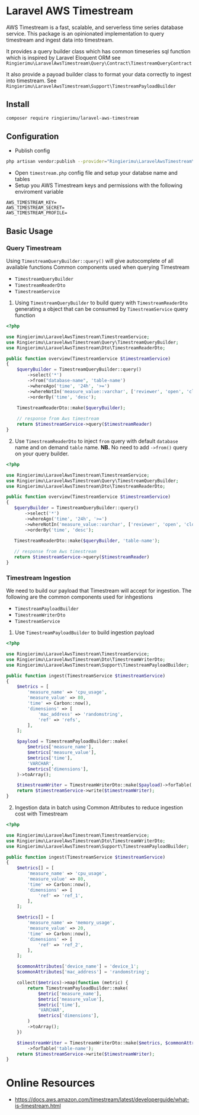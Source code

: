 # Laravel AWS Timestream

AWS Timestream is a fast, scalable, and serverless time series database service.
This package is an opinionated implementation to query timestream and ingest data into timestream.

It provides a query builder class which has common timeseries sql function which is inspired by Laravel Eloquent ORM see ` Ringierimu\LaravelAwsTimestream\Query\Contract\TimestreamQueryContract`

It also provide a payoad builder class to format your data correctly to ingest into timestream. See `Ringierimu\LaravelAwsTimestream\Support\TimestreamPayloadBuilder`

## Install
```bash
composer require ringierimu/laravel-aws-timestream
```

## Configuration
- Publish config
```bash
php artisan vendor:publish --provider="Ringierimu\LaravelAwsTimestream\TimestreamServiceProvider" --tag="timestream-config"
```
- Open `timestream.php` config file and setup your databse name and tables
- Setup you AWS Timestream keys and permissions with the following enviroment variable
```
AWS_TIMESTREAM_KEY=
AWS_TIMESTREAM_SECRET=
AWS_TIMESTREAM_PROFILE=
```

## Basic Usage
### Query Timestream
Using `TimestreamQueryBuilder::query()` will give autocomplete of all available functions
Common components used when querying Timestream 
- `TimestreamQueryBuilder` 
- `TimestreamReaderDto`
- `TimestreamService`

1. Using `TimestreamQueryBuilder` to build query with `TimestreamReaderDto` generating a object that can be consumed by `TimestreamService` query function

```php
<?php

use Ringierimu\LaravelAwsTimestream\TimestreamService;
use Ringierimu\LaravelAwsTimestream\Query\TimestreamQueryBuilder;
use Ringierimu\LaravelAwsTimestream\Dto\TimestreamReaderDto;

public function overview(TimestreamService $timestreamService)
{
    $queryBuilder = TimestreamQueryBuilder::query()
        ->select('*')
        ->from("database-name", 'table-name')
        ->whereAgo('time', '24h', '>=')
        ->whereNotIn('measure_value::varchar', ['reviewer', 'open', 'closed'])
        ->orderBy('time', 'desc');
    
    TimestreamReaderDto::make($queryBuilder);

    // response from Aws timestream
    return $timestreamService->query($timestreamReader)
}
```

2. Use `TimestreamReaderDto` to inject `from` query with default `database` name and on demand `table` name. **NB.** No need to add `->from()` query on your query builder.
 ```php
<?php

use Ringierimu\LaravelAwsTimestream\TimestreamService;
use Ringierimu\LaravelAwsTimestream\Query\TimestreamQueryBuilder;
use Ringierimu\LaravelAwsTimestream\Dto\TimestreamReaderDto;

public function overview(TimestreamService $timestreamService)
{
    $queryBuilder = TimestreamQueryBuilder::query()
        ->select('*')
        ->whereAgo('time', '24h', '>=')
        ->whereNotIn('measure_value::varchar', ['reviewer', 'open', 'closed'])
        ->orderBy('time', 'desc');
    
    TimestreamReaderDto::make($queryBuilder, 'table-name');

    // response from Aws timestream
    return $timestreamService->query($timestreamReader)
}
```
### Timestream Ingestion
We need to build our payload that Timestream will accept for ingestion. The following are the common components used for inhgestions
- `TimestreamPayloadBuilder`
- `TimestreamWriterDto`
- `TimestreamService`

1. Use `TimestreamPayloadBuilder` to build ingestion payload
```php
<?php

use Ringierimu\LaravelAwsTimestream\TimestreamService;
use Ringierimu\LaravelAwsTimestream\Dto\TimestreamWriterDto;
use Ringierimu\LaravelAwsTimestream\Support\TimestreamPayloadBuilder;

public function ingest(TimestreamService $timestreamService)
{
    $metrics = [
        'measure_name' => 'cpu_usage',
        'measure_value' => 80,
        'time' => Carbon::now(),
        'dimensions' => [
            'mac_address' => 'randomstring',
            'ref' => 'refs',
        ],
    ];

    $payload = TimestreamPayloadBuilder::make(
        $metrics['measure_name'],
        $metrics['measure_value'],
        $metrics['time'],
        'VARCHAR',
        $metrics['dimensions'],
    )->toArray();

    $timestreamWriter = TimestreamWriterDto::make($payload)->forTable('table-name');
    return $timestreamService->write($timestreamWriter);
}
```

2. Ingestion data in batch using Common Attributes to reduce ingestion cost with Timestream

```php
<?php

use Ringierimu\LaravelAwsTimestream\TimestreamService;
use Ringierimu\LaravelAwsTimestream\Dto\TimestreamWriterDto;
use Ringierimu\LaravelAwsTimestream\Support\TimestreamPayloadBuilder;

public function ingest(TimestreamService $timestreamService)
{
    $metrics[] = [
        'measure_name' => 'cpu_usage',
        'measure_value' => 80,
        'time' => Carbon::now(),
        'dimensions' => [
            'ref' => 'ref_1',
        ],
    ];

    $metrics[] = [
        'measure_name' => 'memory_usage',
        'measure_value' => 20,
        'time' => Carbon::now(),
        'dimensions' => [
            'ref' => 'ref_2',
        ],
    ];

    $commonAttributes['device_name'] = 'device_1';
    $commonAttributes['mac_address'] = 'randomstring';

    collect($metrics)->map(function (metric) {
        return TimestreamPayloadBuilder::make(
            $metric['measure_name'],
            $metric['measure_value'],
            $metric['time'],
            'VARCHAR',
            $metrics['dimensions'],
        )
        ->toArray();
    })

    $timestreamWriter = TimestreamWriterDto::make($metrics, $commonAttributes)
        ->forTable('table-name');
    return $timestreamService->write($timestreamWriter);
}
```

# Online Resources
- https://docs.aws.amazon.com/timestream/latest/developerguide/what-is-timestream.html

